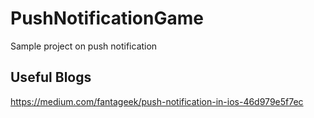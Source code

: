 # PushNotificationGame
Sample project on push notification


## Useful Blogs

https://medium.com/fantageek/push-notification-in-ios-46d979e5f7ec
